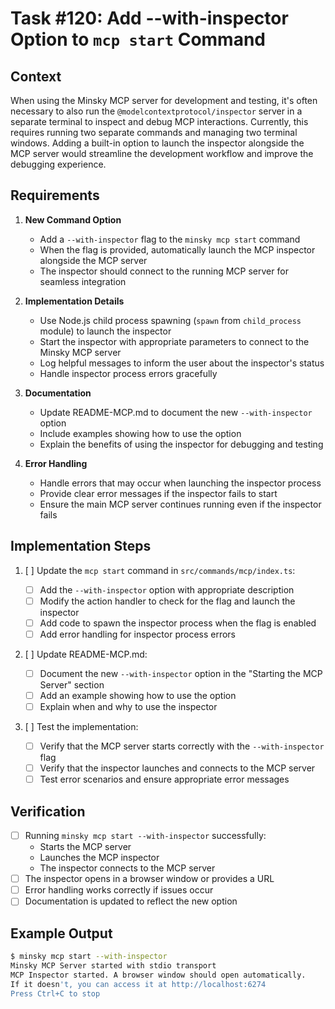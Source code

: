 # Task #120: Add --with-inspector Option to `mcp start` Command

## Context

When using the Minsky MCP server for development and testing, it's often necessary to also run the `@modelcontextprotocol/inspector` server in a separate terminal to inspect and debug MCP interactions. Currently, this requires running two separate commands and managing two terminal windows. Adding a built-in option to launch the inspector alongside the MCP server would streamline the development workflow and improve the debugging experience.

## Requirements

1. **New Command Option**

   - Add a `--with-inspector` flag to the `minsky mcp start` command
   - When the flag is provided, automatically launch the MCP inspector alongside the MCP server
   - The inspector should connect to the running MCP server for seamless integration

2. **Implementation Details**

   - Use Node.js child process spawning (`spawn` from `child_process` module) to launch the inspector
   - Start the inspector with appropriate parameters to connect to the Minsky MCP server
   - Log helpful messages to inform the user about the inspector's status
   - Handle inspector process errors gracefully

3. **Documentation**

   - Update README-MCP.md to document the new `--with-inspector` option
   - Include examples showing how to use the option
   - Explain the benefits of using the inspector for debugging and testing

4. **Error Handling**
   - Handle errors that may occur when launching the inspector process
   - Provide clear error messages if the inspector fails to start
   - Ensure the main MCP server continues running even if the inspector fails

## Implementation Steps

1. [ ] Update the `mcp start` command in `src/commands/mcp/index.ts`:

   - [ ] Add the `--with-inspector` option with appropriate description
   - [ ] Modify the action handler to check for the flag and launch the inspector
   - [ ] Add code to spawn the inspector process when the flag is enabled
   - [ ] Add error handling for inspector process errors

2. [ ] Update README-MCP.md:

   - [ ] Document the new `--with-inspector` option in the "Starting the MCP Server" section
   - [ ] Add an example showing how to use the option
   - [ ] Explain when and why to use the inspector

3. [ ] Test the implementation:
   - [ ] Verify that the MCP server starts correctly with the `--with-inspector` flag
   - [ ] Verify that the inspector launches and connects to the MCP server
   - [ ] Test error scenarios and ensure appropriate error messages

## Verification

- [ ] Running `minsky mcp start --with-inspector` successfully:
  - Starts the MCP server
  - Launches the MCP inspector
  - The inspector connects to the MCP server
- [ ] The inspector opens in a browser window or provides a URL
- [ ] Error handling works correctly if issues occur
- [ ] Documentation is updated to reflect the new option

## Example Output

```bash
$ minsky mcp start --with-inspector
Minsky MCP Server started with stdio transport
MCP Inspector started. A browser window should open automatically.
If it doesn't, you can access it at http://localhost:6274
Press Ctrl+C to stop
```
